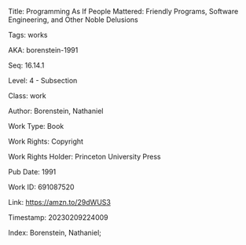 Title:  Programming As If People Mattered: Friendly Programs, Software Engineering, and Other Noble Delusions

Tags:   works

AKA:    borenstein-1991

Seq:    16.14.1

Level:  4 - Subsection

Class:  work

Author: Borenstein, Nathaniel

Work Type: Book

Work Rights: Copyright

Work Rights Holder: Princeton University Press

Pub Date: 1991

Work ID: 691087520

Link:   https://amzn.to/29dWUS3

Timestamp: 20230209224009

Index:  Borenstein, Nathaniel; 
